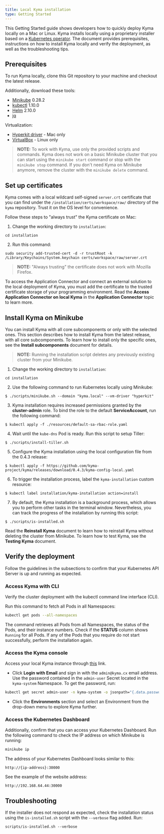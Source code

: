 ```yaml
---
title: Local Kyma installation
type: Getting Started
---
```


This Getting Started guide shows developers how to quickly deploy Kyma locally on a Mac or Linux. Kyma installs locally using a proprietary installer based on a [Kubernetes operator](https://coreos.com/operators/). The document provides prerequisites, instructions on how to install Kyma locally and verify the deployment, as well as the troubleshooting tips.

## Prerequisites

To run Kyma locally, clone this Git repository to your machine and checkout the latest release.

Additionally, download these tools:

- [Minikube](https://github.com/kubernetes/minikube) 0.28.2
- [kubectl](https://kubernetes.io/docs/tasks/tools/install-kubectl/) 1.10.0
- [Helm](https://github.com/kubernetes/helm) 2.10.0
- [jq](https://stedolan.github.io/jq/)

Virtualization:

- [Hyperkit driver](https://github.com/kubernetes/minikube/blob/master/docs/drivers.md#hyperkit-driver) - Mac only
- [VirtualBox](https://www.virtualbox.org/) - Linux only

> **NOTE:** To work with Kyma, use only the provided scripts and commands. Kyma does not work on a basic Minikube cluster that you can start using the `minikube start` command or stop with the `minikube stop` command. If you don't need Kyma on Minikube anymore, remove the cluster with the `minikube delete` command.

## Set up certificates

Kyma comes with a local wildcard self-signed `server.crt` certificate that you can find under the `/installation/certs/workspace/raw/` directory of the `kyma` repository. Trust it on the OS level for convenience.

Follow these steps to "always trust" the Kyma certificate on Mac:

1. Change the working directory to `installation`:
  ```
  cd installation
  ```
2. Run this command:
  ```
  sudo security add-trusted-cert -d -r trustRoot -k /Library/Keychains/System.keychain certs/workspace/raw/server.crt
  ```

>**NOTE:** "Always trusting" the certificate does not work with Mozilla Firefox.

To access the Application Connector and connect an external solution to the local deployment of Kyma, you must add the certificate to the trusted certificate storage of your programming environment. Read the **Access Application Connector on local Kyma** in the **Application Connector** topic to learn more.


## Install Kyma on Minikube

You can install Kyma with all core subcomponents or only with the selected ones. This section describes how to install Kyma from the latest release, with all core subcomponents. To learn how to install only the specific ones, see the **Install subcomponents** document for details.

> **NOTE:** Running the installation script deletes any previously existing cluster from your Minikube.

1. Change the working directory to `installation`:
  ```
  cd installation
  ```

2. Use the following command to run Kubernetes locally using Minikube:
```
$ ./scripts/minikube.sh --domain "kyma.local" --vm-driver "hyperkit"
```

3. Kyma installation requires increased permissions granted by the **cluster-admin** role. To bind the role to the default **ServiceAccount**, run the following command:
```
$ kubectl apply -f ./resources/default-sa-rbac-role.yaml
```

4. Wait until the `kube-dns` Pod is ready. Run this script to setup Tiller:
```
$ ./scripts/install-tiller.sh
```

5. Configure the Kyma installation using the local configuration file from the 0.4.3 release:
```
$ kubectl apply -f https://github.com/kyma-project/kyma/releases/download/0.4.3/kyma-config-local.yaml
```

6. To trigger the installation process, label the `kyma-installation` custom resource:
```
$ kubectl label installation/kyma-installation action=install
```

7. By default, the Kyma installation is a background process, which allows you to perform other tasks in the terminal window. Nevertheless, you can track the progress of the installation by running this script:
```
$ ./scripts/is-installed.sh
```

Read the **Reinstall Kyma** document to learn how to reinstall Kyma without deleting the cluster from Minikube.
To learn how to test Kyma, see the **Testing Kyma** document.

## Verify the deployment

Follow the guidelines in the subsections to confirm that your Kubernetes API Server is up and running as expected.

### Access Kyma with CLI

Verify the cluster deployment with the kubectl command line interface (CLI).

Run this command to fetch all Pods in all Namespaces:

  ``` bash
  kubectl get pods --all-namespaces
  ```
The command retrieves all Pods from all Namespaces, the status of the Pods, and their instance numbers. Check if the **STATUS** column shows `Running` for all Pods. If any of the Pods that you require do not start successfully, perform the installation again.

### Access the Kyma console

Access your local Kyma instance through [this](https://console.kyma.local/) link.

* Click **Login with Email** and sign in with the `admin@kyma.cx` email address. Use the password contained in the  `admin-user` Secret located in the `kyma-system` Namespace. To get the password, run:

``` bash
kubectl get secret admin-user -n kyma-system -o jsonpath="{.data.password}" | base64 -D
```

* Click the **Environments** section and select an Environment from the drop-down menu to explore Kyma further.

### Access the Kubernetes Dashboard

Additionally, confirm that you can access your Kubernetes Dashboard. Run the following command to check the IP address on which Minikube is running:

```bash
minikube ip
```

The address of your Kubernetes Dashboard looks similar to this:
```
http://{ip-address}:30000
```

See the example of the website address:

```
http://192.168.64.44:30000
```

## Troubleshooting

If the installer does not respond as expected, check the installation status using the `is-installed.sh` script with the `--verbose` flag added. Run:
```
scripts/is-installed.sh --verbose
```
